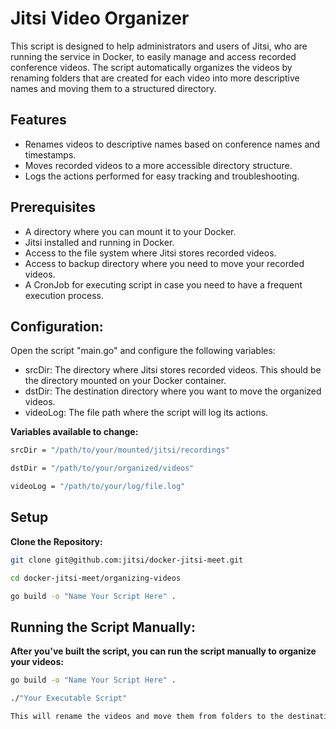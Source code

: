 # Jitsi Video Organizer

This script is designed to help administrators and users of Jitsi, who are running the service in Docker, to easily manage and access recorded conference videos. The script automatically organizes the videos by renaming folders that are created for each video into more descriptive names and moving them to a structured directory.

## Features

- Renames videos to descriptive names based on conference names and timestamps.
- Moves recorded videos to a more accessible directory structure.
- Logs the actions performed for easy tracking and troubleshooting.

## Prerequisites

- A directory where you can mount it to your Docker.
- Jitsi installed and running in Docker.
- Access to the file system where Jitsi stores recorded videos.
- Access to backup directory where you need to move your recorded videos.
- A CronJob for executing script in case you need to have a frequent execution process.


## Configuration:

Open the script "main.go" and configure the following variables:

- srcDir: The directory where Jitsi stores recorded videos. This should be the directory mounted on your Docker container.
- dstDir: The destination directory where you want to move the organized videos.
- videoLog: The file path where the script will log its actions.

**Variables available to change:**
   ```bash
   srcDir = "/path/to/your/mounted/jitsi/recordings"

   dstDir = "/path/to/your/organized/videos"

   videoLog = "/path/to/your/log/file.log"
   ```

## Setup

**Clone the Repository:**

   ```bash
   git clone git@github.com:jitsi/docker-jitsi-meet.git 

   cd docker-jitsi-meet/organizing-videos

   go build -o "Name Your Script Here" .
   ```

## Running the Script Manually:

**After you've built the script, you can run the script manually to organize your videos:**
   ```bash
   go build -o "Name Your Script Here" .

   ./"Your Executable Script"

This will rename the videos and move them from folders to the destination directory.

